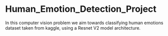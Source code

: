 # Human_Emotion_Detection_Project

In this computer vision problem we aim towards classifying human emotions dataset taken from kaggle, using a Resnet V2 model architecture. 

